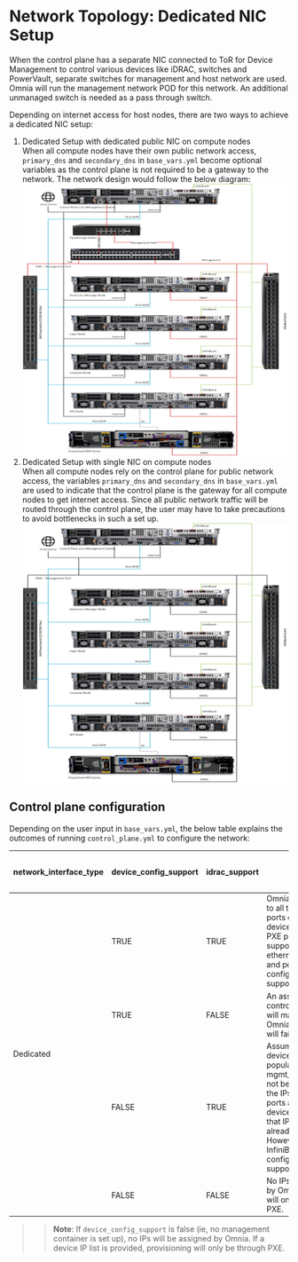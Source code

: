# Network Topology: Dedicated NIC Setup

When the control plane has a separate NIC connected to ToR for Device Management to control various devices like iDRAC, switches and PowerVault, separate switches for management and host network are used. Omnia will run the management network POD for this network. An additional unmanaged switch is needed as a pass through switch.

Depending on internet access for host nodes, there are two ways to achieve a dedicated NIC setup:
1. Dedicated Setup with dedicated public NIC on compute nodes <br>
When all compute nodes have their own public network access, `primary_dns` and `secondary_dns` in `base_vars.yml` become optional variables as the control plane is not required to be a gateway to the network. The network design would follow the below diagram: <br>
![Dedicated Setup with dedicated public nic on compute nodes](images/Omnia_NetworkConfig_Inet.png)
2. Dedicated Setup with single NIC on compute nodes <br>
When all compute nodes rely on the control plane for public network access, the variables `primary_dns` and `secondary_dns` in `base_vars.yml` are used to indicate that the control plane is the gateway for all compute nodes to get internet access. Since all public network traffic will be routed through the control plane, the user may have to take precautions to avoid bottlenecks in such a set up. <br>
![Dedicated Setup with single NIC on compute nodes](images/Omnia_NetworkConfig_NoInet.png)


## Control plane configuration
Depending on the user input in `base_vars.yml`, the below table explains the outcomes of running `control_plane.yml` to configure the network: <br>

<div class="tg-wrap"><table>
<thead>
  <tr>
   <th>network_interface_type</th>
   <th>device_config_support</th>
   <th>idrac_support</th>
   <th>Outcome</th>
   <th>One Touch Config Support</th>
  </tr>
</thead>
<tbody>
  <tr>
   <td rowspan="4">Dedicated</td>
   <td>TRUE</td>
   <td>TRUE</td>
   <td>Omnia  will assign IPs to all the management ports of the different devices. iDRAC  and PXE provisioning is supported. Here, ethernet, InfiniBand and powervault  configurations are supported.</td>
   <td>Yes</td>
  </tr>
  <tr>
   <td>TRUE</td>
   <td>FALSE</td>
   <td>An assert  failure on control_plane_common will manifest and Omnia Control Plane will  fail.</td>
   <td>No</td>
  </tr>
  <tr>
   <td>FALSE</td>
   <td>TRUE</td>
   <td>Assuming  the device_ip_list is populated, mgmt_container will not be used to assign  the IPs to all the mgmt ports as a device_ip_list indicates that IP  assignment is already done. However, ethernet, InfiniBand, powervault  configurations are supported.</td>
   <td>Yes</td>
  </tr>
  <tr>
   <td>FALSE</td>
   <td>FALSE</td>
   <td>No IPs  will be assigned by Omnia. Provisioning will only be through PXE.</td>
   <td>No</td>
  </tr>
</tbody>
</table></div>

>> **Note**: If `device_config_support` is false (ie, no management container is set up), no IPs will be assigned by Omnia. If a device IP list is provided, provisioning will only be through PXE. 